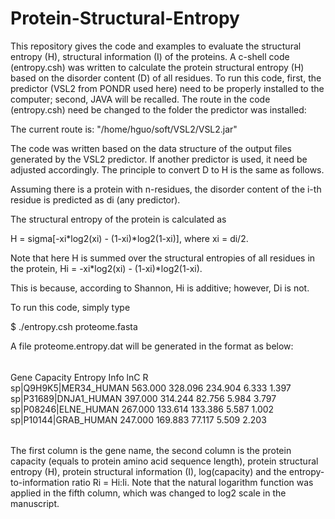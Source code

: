 # Protein-Structural-Entropy
This repository gives the code and examples to evaluate the structural entropy (H), structural information (I) of the proteins.
A c-shell code (entropy.csh) was written to calculate the protein structural entropy (H) based on the disorder content (D) of all residues. To run this code, first, the predictor (VSL2 from PONDR used here) need to be properly installed to the computer; second, JAVA will be recalled. The route in the code (entropy.csh) need be changed to the folder the predictor was installed:

The current route is: "/home/hguo/soft/VSL2/VSL2.jar"

The code was written based on the data structure of the output files generated by the VSL2 predictor. If another predictor is used, it need be adjusted accordingly. The principle to convert D to H is the same as follows.

Assuming there is a protein with n-residues, the disorder content of the i-th residue is predicted as di (any predictor).

The structural entropy of the protein is calculated as

H = sigma[-xi*log2(xi) - (1-xi)*log2(1-xi)],
where xi = di/2.

Note that here H is summed over the structural entropies of all residues in the protein,
Hi = -xi*log2(xi) - (1-xi)*log2(1-xi).

This is because, according to Shannon, Hi is additive; however, Di is not.

To run this code, simply type

$ ./entropy.csh proteome.fasta

A file proteome.entropy.dat will be generated in the format as below:
######
Gene                      Capacity   Entropy    Info       lnC        R         
sp|Q9H9K5|MER34_HUMAN     563.000    328.096    234.904    6.333      1.397     
sp|P31689|DNJA1_HUMAN     397.000    314.244    82.756     5.984      3.797     
sp|P08246|ELNE_HUMAN      267.000    133.614    133.386    5.587      1.002     
sp|P10144|GRAB_HUMAN      247.000    169.883    77.117     5.509      2.203
######

The first column is the gene name, the second column is the protein capacity (equals to protein amino acid sequence length), protein structural entropy (H), protein structural information (I), log(capacity) and the entropy-to-information ratio Ri = Hi:Ii. Note that the natural logarithm function was applied in the fifth column, which was changed to log2 scale in the manuscript.
